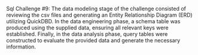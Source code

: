 Sql Challenge #9:
The data modeling stage of the challenge consisted of reviewing the csv files and generating an Entity Relationship Diagram (ERD) utilizing QuickDBD. In the data engineering phase, a schema table was produced using the supplied data, ensuring all relevant keys were established. Finally, in the data analysis phase, query tables were constructed to evaluate the provided data and generate the necessary information.
